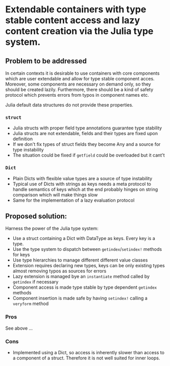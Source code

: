 # Extendable  containers with type stable content access and lazy content creation via the Julia type system.

## Problem to be addressed

In certain contexts it is desirable to use containers with core components
which are user extendable and allow for type stable component acces. Moreover,
some components are necessary on demand only, so they should be created lazily.
Furthermore, there should be a kind of safety protocol which prevents errors
from typos in component names etc.

Julia default data structures do not provide these properties.

### `struct` 
  - Julia structs with proper field type annotations guarantee type stability
  - Julia structs are not extendable, fields and their types are fixed upon definition
  - If we don't fix types of struct fields they become Any and a source 
    for type instability
  - The situation could be fixed if `getfield` could be overloaded but it cant't

### `Dict`
  - Plain Dicts with flexible value types are a source of type instability
  - Typical use of Dicts with strings as keys needs a meta protocol to handle
    semantics of keys which at the end probably hinges on string comparison which
    will make things slow
  - Same for the implementation of a lazy evaluation protocol

## Proposed solution:

Harness the power of the Julia type system: 
- Use a struct containing a  Dict with DataType as keys. Every key is a type.
- Use the type system to dispatch between  `getindex`/`setindex!` methods for keys
- Use type hierarchies to manage different different value classes
- Extension requires declaring new types, keys can be only existing types almost removing
  typos as sources for errors
- Lazy extension is managed bye an  `instantiate` method called by `getindex` if necessary
- Component access is made type stable by type dependent `getindex` methods
- Component insertion is made safe by having  `setindex!`  calling a `veryform` method

### Pros
See above ...

### Cons
- Implemented using a Dict, so access is inherently slower than access to a component
  of a struct. Therefore it is not well suited for inner loops.
    
